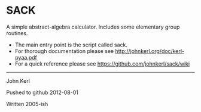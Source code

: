 # SACK

A simple abstract-algebra calculator. Includes some elementary group routines.

* The main entry point is the script called sack.
* For thorough documentation please see http://johnkerl.org/doc/kerl-pyaa.pdf
* For a quick reference please see https://github.com/johnkerl/sack/wiki

----------------------------------------------------------------
John Kerl

Pushed to github 2012-08-01

Written 2005-ish
